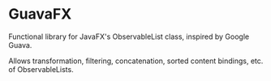 GuavaFX
=======

Functional library for JavaFX's ObservableList class, inspired by Google Guava.

Allows transformation, filtering, concatenation, sorted content bindings, etc. of ObservableLists.
